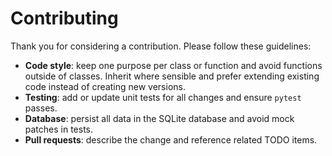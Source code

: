 # Contributing

Thank you for considering a contribution. Please follow these guidelines:

- **Code style**: keep one purpose per class or function and avoid functions outside of classes. Inherit where sensible and prefer extending existing code instead of creating new versions.
- **Testing**: add or update unit tests for all changes and ensure `pytest` passes.
- **Database**: persist all data in the SQLite database and avoid mock patches in tests.
- **Pull requests**: describe the change and reference related TODO items.

